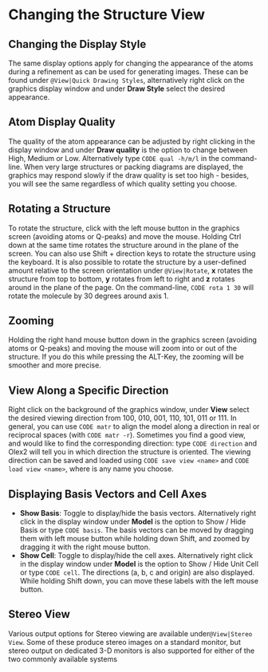 # Changing the Structure View

## Changing the Display Style
The same display options apply for changing the appearance of the atoms during a refinement as can be used for generating images. These can be found under `@View|Quick Drawing Styles`, alternatively right click on the graphics display window and under **Draw Style** select the desired appearance.

## Atom Display Quality
The quality of the atom appearance can be adjusted by right clicking in the display window and under **Draw quality** is the option to change between High, Medium or Low. Alternatively type `CODE qual -h/m/l` in the command-line. When very large structures or packing diagrams are displayed, the graphics may respond slowly if the draw quality is set too high - besides, you will see the same regardless of which quality setting you choose.

## Rotating a Structure
To rotate the structure, click with the left mouse button in the graphics screen (avoiding atoms or Q-peaks) and move the mouse. Holding Ctrl down at the same time rotates the structure around in the plane of the screen. You can also use Shift + direction keys to rotate the structure using the keyboard.
It is also possible to rotate the structure by a user-defined amount relative to the screen orientation under `@View|Rotate`, **x** rotates the structure from top to bottom, **y** rotates from left to right and **z** rotates around in the plane of the page. On the command-line, `CODE rota 1 30` will rotate the molecule by 30 degrees around axis 1.

## Zooming 
Holding the right hand mouse button down in the graphics screen (avoiding atoms or Q-peaks) and moving the mouse will zoom into or out of the structure. If you do this while pressing the ALT-Key, the zooming will be smoother and more precise.

## View Along a Specific Direction
Right click on the background of the graphics window, under **View** select the desired viewing direction from 100, 010, 001, 110, 101, 011 or 111.
In general, you can use `CODE matr` to align the model along a direction in real or reciprocal spaces (with `CODE matr -r`). Sometimes you find a good view, and would like to find the corresponding direction: type `CODE direction` and Olex2 will tell you in which direction the structure is oriented.
The viewing direction can be saved and loaded using `CODE save view <name>` and `CODE load view <name>`, where <name> is any name you choose.

## Displaying Basis Vectors and Cell Axes

- **Show Basis**: Toggle to display/hide the basis vectors. Alternatively right click in the display window under **Model** is the option to Show / Hide Basis or type `CODE basis`. The basis vectors can be moved by dragging them with left mouse button while holding down Shift, and zoomed by dragging it with the right mouse button.
- **Show Cell**: Toggle to display/hide the cell axes. Alternatively right click in the display window under **Model** is the option to Show / Hide Unit Cell or type `CODE cell`. The directions (a, b, c and origin) are also displayed. While holding Shift down, you can move these labels with the left mouse button.

## Stereo View
Various output options for Stereo viewing are available under`@View|Stereo View`. Some of these produce stereo images on a standard monitor, but stereo output on dedicated 3-D monitors is also supported for either of the two commonly available systems

